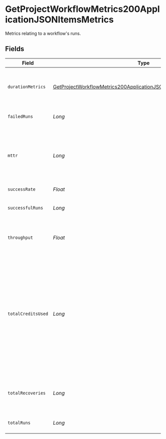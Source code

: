 # GetProjectWorkflowMetrics200ApplicationJSONItemsMetrics

Metrics relating to a workflow's runs.


## Fields

| Field                                                                                                                                                                             | Type                                                                                                                                                                              | Required                                                                                                                                                                          | Description                                                                                                                                                                       |
| --------------------------------------------------------------------------------------------------------------------------------------------------------------------------------- | --------------------------------------------------------------------------------------------------------------------------------------------------------------------------------- | --------------------------------------------------------------------------------------------------------------------------------------------------------------------------------- | --------------------------------------------------------------------------------------------------------------------------------------------------------------------------------- |
| `durationMetrics`                                                                                                                                                                 | [GetProjectWorkflowMetrics200ApplicationJSONItemsMetricsDurationMetrics](../../models/operations/GetProjectWorkflowMetrics200ApplicationJSONItemsMetricsDurationMetrics.md)       | :heavy_check_mark:                                                                                                                                                                | Metrics relating to the duration of runs for a workflow.                                                                                                                          |
| `failedRuns`                                                                                                                                                                      | *Long*                                                                                                                                                                            | :heavy_check_mark:                                                                                                                                                                | The number of failed runs.                                                                                                                                                        |
| `mttr`                                                                                                                                                                            | *Long*                                                                                                                                                                            | :heavy_check_mark:                                                                                                                                                                | The mean time to recovery (mean time between failures and their next success) in seconds.                                                                                         |
| `successRate`                                                                                                                                                                     | *Float*                                                                                                                                                                           | :heavy_check_mark:                                                                                                                                                                | N/A                                                                                                                                                                               |
| `successfulRuns`                                                                                                                                                                  | *Long*                                                                                                                                                                            | :heavy_check_mark:                                                                                                                                                                | The number of successful runs.                                                                                                                                                    |
| `throughput`                                                                                                                                                                      | *Float*                                                                                                                                                                           | :heavy_check_mark:                                                                                                                                                                | The average number of runs per day.                                                                                                                                               |
| `totalCreditsUsed`                                                                                                                                                                | *Long*                                                                                                                                                                            | :heavy_check_mark:                                                                                                                                                                | The total credits consumed by the workflow in the aggregation window. Note that Insights is not a real time financial reporting tool and should not be used for credit reporting. |
| `totalRecoveries`                                                                                                                                                                 | *Long*                                                                                                                                                                            | :heavy_check_mark:                                                                                                                                                                | The number of recovered workflow executions per day.                                                                                                                              |
| `totalRuns`                                                                                                                                                                       | *Long*                                                                                                                                                                            | :heavy_check_mark:                                                                                                                                                                | The total number of runs.                                                                                                                                                         |